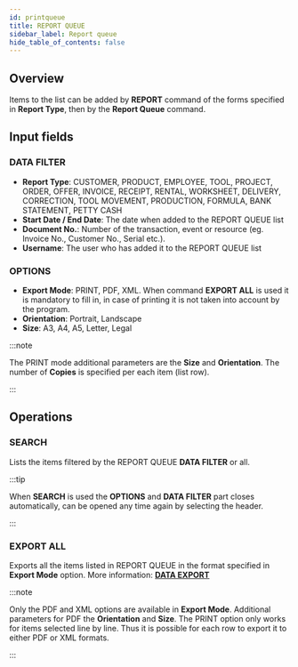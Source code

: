 ```yaml
---
id: printqueue
title: REPORT QUEUE
sidebar_label: Report queue
hide_table_of_contents: false
---
```


## Overview

Items to the list can be added by **REPORT** command of the forms specified in **Report Type**, then by the **Report Queue** command.

## Input fields

### DATA FILTER
- **Report Type**: CUSTOMER, PRODUCT, EMPLOYEE, TOOL, PROJECT, ORDER, OFFER, INVOICE, RECEIPT, RENTAL,
WORKSHEET, DELIVERY, CORRECTION, TOOL MOVEMENT, PRODUCTION, FORMULA, BANK STATEMENT, PETTY CASH
- **Start Date / End Date**: The date when added to the REPORT QUEUE list
- **Document No.**: Number of the transaction, event or resource (eg. Invoice No., Customer No., Serial etc.).
- **Username**: The user who has added it to the REPORT QUEUE list

### OPTIONS
- **Export Mode**: PRINT, PDF, XML. When command **EXPORT ALL** is used it is mandatory to fill in, in case of printing it is not taken into account by the program.
- **Orientation**: Portrait, Landscape
- **Size**: A3, A4, A5, Letter, Legal

:::note

The PRINT mode additional parameters are the **Size** and **Orientation**. The number of **Copies** is specified per each item (list row).

:::

## Operations

### SEARCH
Lists the items filtered by the REPORT QUEUE **DATA FILTER** or all.

:::tip

When **SEARCH** is used the **OPTIONS** and **DATA FILTER** part closes automatically, can be opened any time again by selecting the header.

:::

### EXPORT ALL
Exports all the items listed in REPORT QUEUE in the format specified in **Export Mode** option. More information: [**DATA EXPORT**](export)

:::note

Only the PDF and XML options are available in **Export Mode**. Additional parameters for PDF the **Orientation** and **Size**. The PRINT option only works for items selected line by line. Thus it is possible for each row to export it to either PDF or XML formats.

:::
